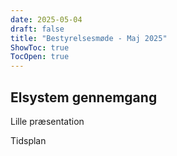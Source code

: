 ```yaml
---
date: 2025-05-04
draft: false
title: "Bestyrelsesmøde - Maj 2025"
ShowToc: true
TocOpen: true
---
```


## Elsystem gennemgang

Lille præsentation

Tidsplan
